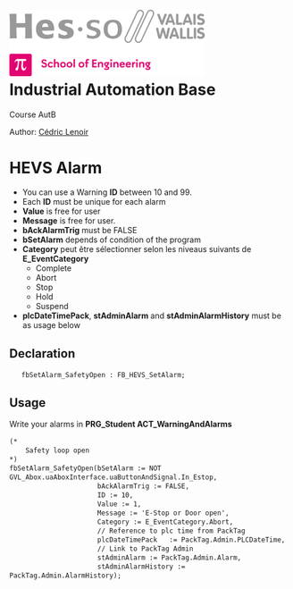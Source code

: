 <h1 align="left">
  <br>
  <img src="./img/hei-en.png" alt="HEI-Vs Logo" width="350">
  <br>
  Industrial Automation Base
  <br>
</h1>

Course AutB

Author: [Cédric Lenoir](mailto:cedric.lenoir@hevs.ch)

# HEVS Alarm

-   You can use a Warning **ID** between 10 and 99.
-   Each **ID** must be unique for each alarm
-   **Value** is free for user
-   **Message** is free for user.
-   **bAckAlarmTrig** must be FALSE
-   **bSetAlarm** depends of condition of the program
-   **Category** peut être sélectionner selon les niveaus suivants de **E_EventCategory**
    - Complete
    - Abort
    - Stop
    - Hold
    - Suspend
-   **plcDateTimePack**, **stAdminAlarm** and **stAdminAlarmHistory** must be as usage below


## Declaration
```iecst
   fbSetAlarm_SafetyOpen : FB_HEVS_SetAlarm;
```

## Usage
Write your alarms in **PRG_Student ACT_WarningAndAlarms**

```iecst
(*
	Safety loop open
*)
fbSetAlarm_SafetyOpen(bSetAlarm := NOT GVL_Abox.uaAboxInterface.uaButtonAndSignal.In_Estop,
                      bAckAlarmTrig := FALSE,
                      ID := 10,
                      Value := 1,
                      Message := 'E-Stop or Door open',
                      Category := E_EventCategory.Abort,
                      // Reference to plc time from PackTag
                      plcDateTimePack	:= PackTag.Admin.PLCDateTime,
                      // Link to PackTag Admin
                      stAdminAlarm := PackTag.Admin.Alarm,
                      stAdminAlarmHistory := PackTag.Admin.AlarmHistory);
```